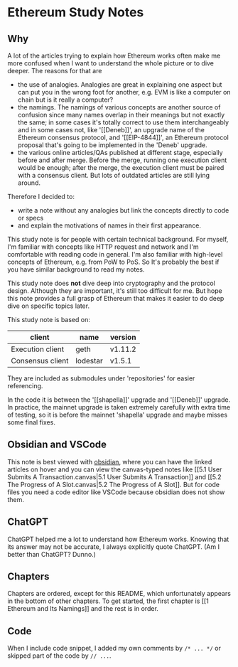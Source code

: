 # Ethereum Study Notes

## Why
A lot of the articles trying to explain how Ethereum works often make me more confused when I want to understand the whole picture or to dive deeper. The reasons for that are 
- the use of analogies. Analogies are great in explaining one aspect but can put you in the wrong foot for another, e.g. EVM is like a computer on chain but is it really a computer?
- the namings. The namings of various concepts are another source of confusion since many names overlap in their meanings but not exactly the same; in some cases it's totally correct to use them interchangeably and in some cases not, like '[[Deneb]]', an upgrade name of the Ethereum consensus protocol, and '[[EIP-4844]]', an Ethereum protocol proposal that's going to be implemented in the 'Deneb' upgrade.
- the various online articles/QAs published at different stage, especially before and after merge. Before the merge, running one execution client would be enough; after the merge, the execution client must be paired with a consensus client. But lots of outdated articles are still lying around.

Therefore I decided to:
- write a note without any analogies but link the concepts directly to code or specs
- and explain the motivations of names in their first appearance.

This study note is for people with certain technical background. For myself, I'm familiar with concepts like HTTP request and network and I'm comfortable with reading code in general. I'm also familiar with high-level concepts of Ethereum, e.g. from PoW to PoS. So It's probably the best if you have similar background to read my notes.

This study note does **not** dive deep into cryptography and the protocol design. Although they are important, it's still too difficult for me. But hope this note provides a full grasp of Ethereum that makes it easier to do deep dive on specific topics later. 

This study note is based on:

| client | name | version |
| --- | --- | --- |
| Execution client | geth | v1.11.2 |
| Consensus client | lodestar | v1.5.1 |
They are included as submodules under 'repositories' for easier referencing.

In the code it is between the '[[shapella]]' upgrade and '[[Deneb]]' upgrade. In practice, the mainnet upgrade is taken extremely carefully with extra time of testing, so it is before the mainnet 'shapella' upgrade and maybe misses some final fixes.

## Obsidian and VSCode
This note is best viewed with [obsidian](https://obsidian.md/), where you can have the linked articles on hover and you can view the canvas-typed notes like [[5.1 User Submits A Transaction.canvas|5.1 User Submits A Transaction]] and [[5.2 The Progress of A Slot.canvas|5.2 The Progress of A Slot]]. But for code files you need a code editor like VSCode because obsidian does not show them.

## ChatGPT
ChatGPT helped me a lot to understand how Ethereum works. Knowing that its answer may not be accurate, I always explicitly quote ChatGPT. (Am I better than ChatGPT? Dunno.)

## Chapters
Chapters are ordered, except for this README, which unfortunately appears in the bottom of other chapters. To get started, the first chapter is [[1 Ethereum and Its Namings]] and the rest is in order.

## Code
When I include code snippet, I added my own comments by `/* ... */` or skipped part of the code by `// ...`.